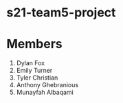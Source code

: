 # s21-team5-project
# Members
1. Dylan Fox
2. Emily Turner
3. Tyler Christian
4. Anthony Ghebranious
5. Munayfah Albaqami
